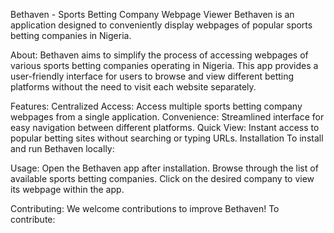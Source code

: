 Bethaven - Sports Betting Company Webpage Viewer
Bethaven is an application designed to conveniently display webpages of popular sports betting companies in Nigeria.


About:
Bethaven aims to simplify the process of accessing webpages of various sports betting companies operating in Nigeria. This app provides a user-friendly interface for users to browse and view different betting platforms without the need to visit each website separately.


Features:
Centralized Access: Access multiple sports betting company webpages from a single application.
Convenience: Streamlined interface for easy navigation between different platforms.
Quick View: Instant access to popular betting sites without searching or typing URLs.
Installation
To install and run Bethaven locally:


Usage:
Open the Bethaven app after installation.
Browse through the list of available sports betting companies.
Click on the desired company to view its webpage within the app.


Contributing:
We welcome contributions to improve Bethaven! To contribute:
